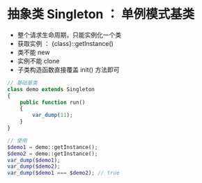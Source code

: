 # 抽象类 Singleton ： 单例模式基类
- 整个请求生命周期，只能实例化一个类
- 获取实例 ： {class}::getInstance()
- 类不能 new
- 实例不能 clone
- 子类构造函数直接覆盖 init() 方法即可

```php
// 基础基类
class demo extends Singleton
{
    public function run()
    {
        var_dump(11);
    }
}

// 使用
$demo1 = demo::getInstance();
$demo2 = demo::getInstance();
var_dump($demo1);
var_dump($demo2);
var_dump($demo1 === $demo2); // true
```
